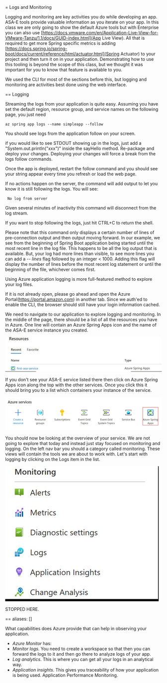 = Logs and Monitoring

Logging and monitoring are key activities you do while developing an app. ASA-E tools provide valuable information as you iterate on your app. In this class we are only going to show the default Azure tools but with Enterprise you can also use [https://docs.vmware.com/en/Application-Live-View-for-VMware-Tanzu/1.1/docs/GUID-index.html](App Live View). All that is required to get more Spring specific metrics is adding [https://docs.spring.io/spring-boot/docs/current/reference/html/actuator.html](Spring Actuator) to your project and then turn it on in your application. Demonstrating how to use this tooling is beyond the scope of this class, but we thought it was important for you to know that feature is available to you.   

We used the CLI for most of the sections before this, but logging and monitoring are activities best done using the web interface.  

== Logging

Streaming the logs from your application is quite easy. Assuming you have set the default region, resource group, and service names on the following page, you just need 

```execute
az spring app logs --name simpleapp --follow
```

You should see logs from the application follow on your screen.

if you would like to see STDOUT showing up in the logs, just add a "System.out.println("xxx")" inside the sayHello method. Re-package and deploy your changes. Deploying your changes will force a break from the logs follow commands. 

Once the app is deployed, restart the follow command and you should see your string appear every time you refresh or load the web page.

If no actions happen on the server, the command will add output to let you know it is still following the logs. You will see:

```shell
 No log from server
```

Given several minutes of inactivity this command will disconnect from the log stream. 

If you want to stop following the logs, just hit CTRL+C to return the shell.

Please note that this command only displays a certain number of lines of pre-connection output and then output moving forward. In our example, we see from the beginning of Spring Boot application being started until the most recent line in the log file. This happens to be all the log output that is available. But, your log had more lines than visible, to see more lines you can add a _-- lines_ flag followed by an integer < 1000. Adding this flag will display the number of lines before the most recent log statement or until the beginning of the file, whichever comes first. 

Using Azure application logging is more full-featured method to explore your log files. 

If it is not already open, please go ahead and open the Azure Portal(https://portal.amazon.com) in another tab. Since we auth'ed to enable the CLI, the browser should still have your login information cached. 

We need to navigate to our application to explore logging and monitoring. In the middle of the page, there should be a list of all the resources you have in Azure. One line will contain an Azure Spring Apps icon and the name of the ASA-E service instance you created.

![](images/logging-asa-service-list.jpg)

If you don't see your ASA-E service listed there then click on Azure Spring Apps icon along the top with the other services. Once you click this it should bring you to a list which containers your instance of the service.

![](images/logging-asa-service-bar.jpg)

You should now be looking at the overview of your service. We are not going to explore that today and instead just stay focused on monitoring and logging. On the left nav bar you should a category called monitoring. These views will contain the tools we are about to work with. Let's start with logging by clicking on the Logs item in the list.

![](images/logging-left-nav.jpg)

STOPPED HERE. 

== aliases: []

What capabilities does Azure provide that can help in observing your application.

* _Azure Monitor_ has:
* _Monitor logs_. You need to create a workspace so that then you can forward the logs to it and then go there to analyze logs of your app.
* _Log analytics_. This is where you can get all your logs in an analytical way.
* _Application insights_. This gives you traceability of how your application is being used. Application Performance Monitoring.